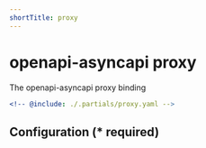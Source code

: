```yaml
---
shortTitle: proxy
---
```


# openapi-asyncapi proxy

The openapi-asyncapi proxy binding

```yaml {3}
<!-- @include: ./.partials/proxy.yaml -->
```

## Configuration (\* required)

<!-- @include: ./.partials/options.md -->
<!-- @include: ./.partials/routes.md -->
<!-- @include: ../.partials/exit.md -->
<!-- @include: ../.partials/telemetry.md -->
